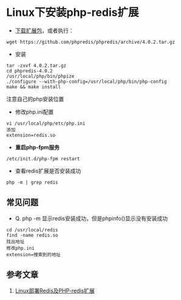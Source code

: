 # Linux下安装php-redis扩展 #
- [下载扩展包](https://github.com/phpredis/phpredis/releases "下载扩展包")，或者执行：
```
wget https://github.com/phpredis/phpredis/archive/4.0.2.tar.gz
```
- 安装
```
tar -zxvf 4.0.2.tar.gz
cd phpredis-4.0.2
/usr/local/php/bin/phpize
./configure --with-php-config=/usr/local/php/bin/php-config
make && make install
```
注意自己的php安装位置
- 修改php.ini配置
```
vi /usr/local/php/etc/php.ini
添加
extension=redis.so
```
- **重启php-fpm服务**
```
/etc/init.d/php-fpm restart
```
- 查看redis扩展是否安装成功
```
php -m | grep redis
```
## 常见问题 ##
- Q. php -m 显示redis安装成功，但是phpinfo()显示没有安装成功
```
cd /usr/local/redis
find -name redis.so
找出地址
修改php.ini
extension=搜索到的地址
```
## 参考文章 ###
1. [Linux部署Redis及PHP-redis扩展](https://www.cnblogs.com/eeds-wangwei/p/11016160.html)